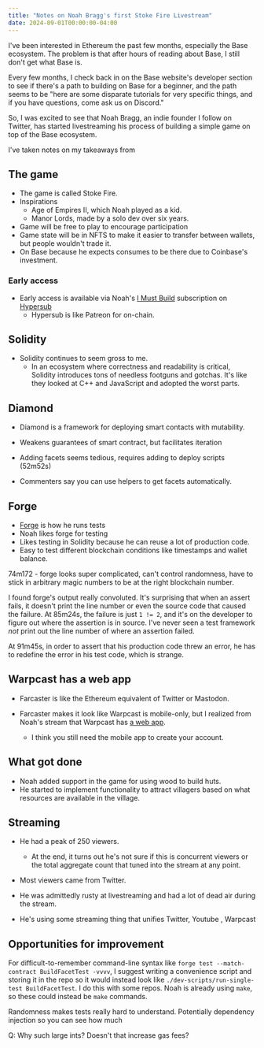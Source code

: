 ```yaml
---
title: "Notes on Noah Bragg's first Stoke Fire Livestream"
date: 2024-09-01T00:00:00-04:00
---
```


I've been interested in Ethereum the past few months, especially the Base ecosystem. The problem is that after hours of reading about Base, I still don't get what Base is.

Every few months, I check back in on the Base website's developer section to see if there's a path to building on Base for a beginner, and the path seems to be "here are some disparate tutorials for very specific things, and if you have questions, come ask us on Discord."

So, I was excited to see that Noah Bragg, an indie founder I follow on Twitter, has started livestreaming his process of building a simple game on top of the Base ecosystem.

I've taken notes on my takeaways from

## The game

- The game is called Stoke Fire.
- Inspirations
  - Age of Empires II, which Noah played as a kid.
  - Manor Lords, made by a solo dev over six years.
- Game will be free to play to encourage participation
- Game state will be in NFTS to make it easier to transfer between wallets, but people
  wouldn't trade it.
- On Base because he expects consumes to be there due to Coinbase's investment.

### Early access

- Early access is available via Noah's [I Must Build](https://www.hypersub.xyz/s/i-must-build-qytohm9l69s) subscription on [Hypersub](https://hypersub.xyz)
  - Hypersub is like Patreon for on-chain.

## Solidity

- Solidity continues to seem gross to me.
  - In an ecosystem where correctness and readability is critical, Solidity introduces tons of needless footguns and gotchas. It's like they looked at C++ and JavaScript and adopted the worst parts.

## Diamond

- Diamond is a framework for deploying smart contacts
  with mutability.

- Weakens guarantees of smart contract, but facilitates iteration
- Adding facets seems tedious, requires adding to deploy scripts (52m52s)

- Commenters say you can use helpers to get facets automatically.

## Forge

- [Forge](https://book.getfoundry.sh/reference/forge/forge) is how he runs tests
- Noah likes forge for testing
- Likes testing in Solidity because he can reuse a lot of production code.
- Easy to test different blockchain conditions like timestamps and wallet balance.

74m172 - forge looks super complicated, can't control randomness, have to stick in arbitrary magic numbers to be at the right blockchain number.

I found forge's output really convoluted. It's surprising that when an assert fails, it doesn't print the line number or even the source code that caused the failure. At 85m24s, the failure is just `1 != 2`, and it's on the developer to figure out where the assertion is in source. I've never seen a test framework _not_ print out the line number of where an assertion failed.

At 91m45s, in order to assert that his production code threw an error, he has to redefine the error in his test code, which is strange.

## Warpcast has a web app

- Farcaster is like the Ethereum equivalent of Twitter or Mastodon.
- Farcaster makes it look like Warpcast is mobile-only, but I realized from Noah's stream that Warpcast has [a web app](https://warpcast.com/).

  - I think you still need the mobile app to create your account.

## What got done

- Noah added support in the game for using wood to build huts.
- He started to implement functionality to attract villagers based on what resources are available in the village.

## Streaming

- He had a peak of 250 viewers.
  - At the end, it turns out he's not sure if this is concurrent viewers or the total aggregate count that tuned into the stream at any point.
- Most viewers came from Twitter.
- He was admittedly rusty at livestreaming and had a lot of dead air during the stream.

- He's using some streaming thing that unifies Twitter, Youtube , Warpcast

## Opportunities for improvement

For difficult-to-remember command-line syntax like `forge test --match-contract BuildFacetTest -vvvv`, I suggest writing a convenience script and storing it in the repo so it would instead look like `./dev-scripts/run-single-test BuildFacetTest`. I do this with some repos. Noah is already using `make`, so these could instead be `make` commands.

Randomness makes tests really hard to understand. Potentially dependency injection so you can see how much

Q: Why such large ints? Doesn't that increase gas fees?
